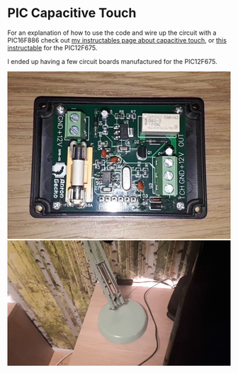 # PIC Capacitive Touch

For an explanation of how to use the code and wire up the circuit with a PIC16F886 check out <a href="https://www.instructables.com/Capacitive-Touch-With-PIC16F886-Microcontroller/" target="_blank">my instructables page about capacitive touch</a>, or <a href="https://www.instructables.com/Capacitive-Touch-With-PIC12F675/" target="_blank">this instructable</a> for the PIC12F675.

I ended up having a few circuit boards manufactured for the PIC12F675.

<img src="circuit_board.jpg" width="512" alt="Circuit Board">
<img src="demo.gif" width="512" alt="Demonstration">
